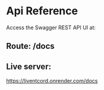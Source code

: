 # Api Reference

Access the Swagger REST API UI at:
## Route: **/docs**

## Live server: 

https://liventcord.onrender.com/docs
